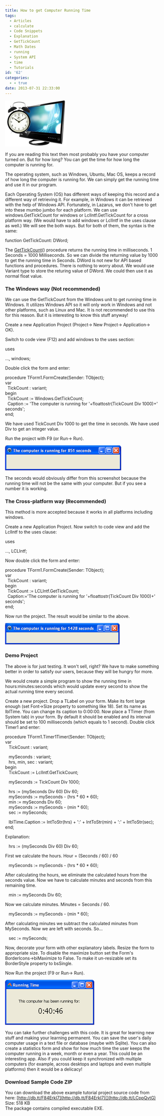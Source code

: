 ```yaml
---
title: How to get Computer Running Time
tags:
  - Articles
  - calculate
  - Code Snippets
  - Explanation
  - GetTickCount
  - Math Dates
  - running
  - System API
  - time
  - Tutorials
id: '62'
categories:
  - - true
date: 2013-07-31 22:33:00
---
```


![](how-to-get-computer-running-time/pc-running-time-code.jpg)

If you are reading this text then most probably you have your computer turned on. But for how long? You can get the time for how long the computer is running for.
<!-- more -->
  
  
The operating system, such as Windows, Ubuntu, Mac OS, keeps a record of how long the computer is running for. We can simply get the running time and use it in our program.  
  
Each Operating System (OS) has different ways of keeping this record and a different way of retrieving it. For example, in Windows it can be retrieved with the help of Windows API. Fortunately, in Lazarus, we don't have to get into these mumbo jumbo for each platform. We can use windows.GetTickCount for windows or LclIntf.GetTickCount for a cross platform way. (We would have to add windows or LclIntf in the uses clause as well.) We will see the both ways. But for both of them, the syntax is the same:  
  

function GetTickCount: DWord; 

  
The [GetTickCount](http://lazarus-ccr.sourceforge.net/docs/lcl/lclintf/gettickcount.html)() procedure returns the running time in milliseconds. 1 Seconds = 1000 Milliseconds. So we can divide the returning value by 1000 to get the running time in Seconds. DWord is not new for API based functions and procedures. There is nothing to worry about. We would use Variant type to store the returing value of DWord. We could then use it as normal float value.  
  
  
  

### The Windows way (Not recommended)

We can use the GetTickCount from the Windows unit to get running time in Windows. It utilizes Windows API so it will only work in Windows and not other platforms, such as Linux and Mac. It is not recommended to use this for this reason. But it is interesting to know this stuff anyway!  
  
Create a new Application Project (Project-> New Project-> Application-> OK).  
  
Switch to code view (F12) and add windows to the uses section:  
  

uses  
  
..., windows;

  
Double click the form and enter:  
  

procedure TForm1.FormCreate(Sender: TObject);  
var  
  TickCount : variant;  
begin  
  TickCount := Windows.GetTickCount;  
  Caption := 'The computer is running for '+floattostr(TickCount Div 1000)+' seconds';  
end;

  
We have used TickCount Div 1000 to get the time in seconds. We have used Div to get an integer value.  
  
Run the project with F9 (or Run-> Run).  
  

![](how-to-get-computer-running-time/pc-running-time-lazarus.gif)

  
  
  
  
  
The seconds would obviously differ from this screenshot because the running time will not be the same with your computer. But if you see a number it is working.  
  
  

### The Cross-platform way (Recommended)

This method is more accepted because it works in all platforms including windows.  
  
Create a new Application Project. Now switch to code view and add the LclIntf to the uses clause:  
  

uses  
  
..., LCLIntf;

  
Now double click the form and enter:  
  

procedure TForm1.FormCreate(Sender: TObject);  
var  
  TickCount : variant;  
begin  
  TickCount := LCLIntf.GetTickCount;  
  Caption:='The computer is running for '+floattostr(TickCount Div 1000)+' seconds';  
end;

  
Now run the project. The result would be similar to the above.  
  

![](how-to-get-computer-running-time/pc-running-time-lazarus2.gif)

  

### Demo Project

The above is for just testing. It won't sell, right? We have to make something better in order to satisfy our users, because they will be hungry for more.  
  
We would create a simple program to show the running time in hours:minutes:seconds which would update every second to show the actual running time every second.  
  
Create a new project. Drop a TLabel on your form. Make its font large enough (set Font->Size property to something like 18). Set its name as lblTime. You can change its caption to 0:00:00. Now place a TTimer (from System tab) in your form. By default it should be enabled and its interval should be set to 100 milliseconds (which equals to 1 second). Double click Timer1 and enter:  
  

procedure TForm1.Timer1Timer(Sender: TObject);  
var  
   TickCount : variant;  
  
   mySeconds : variant;  
   hrs, min, sec : variant;  
begin  
   TickCount := LclIntf.GetTickCount;  
  
   mySeconds := TickCount Div 1000;  
  
   hrs := (mySeconds Div 60) Div 60;  
   mySeconds := mySeconds - (hrs \* 60 \* 60);  
   min := mySeconds Div 60;  
   mySeconds := mySeconds - (min \* 60);  
   sec := mySeconds;  
  
   lblTime.Caption := IntToStr(hrs) + ':' + IntToStr(min) + ':' + IntToStr(sec);  
end;

  
Explanation:  
  

   hrs := (mySeconds Div 60) Div 60;

  
First we calculate the hours. Hour = (Seconds / 60) / 60  
  

   mySeconds := mySeconds - (hrs \* 60 \* 60);

  
After calculating the hours, we eliminate the calculated hours from the seconds value. Now we have to calculate minutes and seconds from this remaining time.  
  

   min := mySeconds Div 60;

  
Now we calculate minutes. Minutes = Seconds / 60.  
  

   mySeconds := mySeconds - (min \* 60);

  
After calculating minutes we subtract the calculated minutes from MySeconds. Now we are left with seconds. So...  
  

   sec := mySeconds;

  
  
Now, decorate your form with other explanatory labels. Resize the form to appropriate size. To disable the maximize button set the Form's BorderIcons->biMaximize to False. To make it un-resizable set its BorderStyle property to bsSingle.  
  
Now Run the project (F9 or Run-> Run).  
  

![](how-to-get-computer-running-time/running-time-sample-lazarus.gif)

  
You can take further challenges with this code. It is great for learning new stuff and making your learning permanent. You can save the user's daily computer usage in a text file or database (maybe with Sqlite). You can also create a statistics form and show for how much time the user keeps the computer running in a week, month or even a year. This could be an interesting app. Also if you could keep it synchronized with multiple computers (for example, across desktops and laptops and even multiple platforms) then it would be a delicacy!  
  

### Download Sample Code ZIP

You can download the above example tutorial project source code from here: [http://db.tt/F84ErkI7](http://db.tt/F84ErkI7)[](http://db.tt/LCppQvtG)  
Size: 518 KB  
The package contains compiled executable EXE.